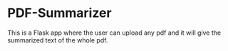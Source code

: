 # PDF-Summarizer
This is a Flask app where the user can upload any pdf and it will give the summarized text of the whole pdf.
